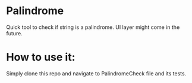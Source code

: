 # Palindrome
Quick tool to check if string is a palindrome.
UI layer might come in the future.

# How to use it:
Simply clone this repo and navigate to PalindromeCheck file and its tests.

